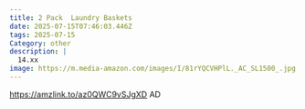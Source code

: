 ```yaml
---
title: 2 Pack  Laundry Baskets
date: 2025-07-15T07:46:03.446Z
tags: 2025-07-15
Category: other
description: |
  14.xx
image: https://m.media-amazon.com/images/I/81rYQCVHPlL._AC_SL1500_.jpg
---
```

https://amzlink.to/az0QWC9vSJgXD
AD